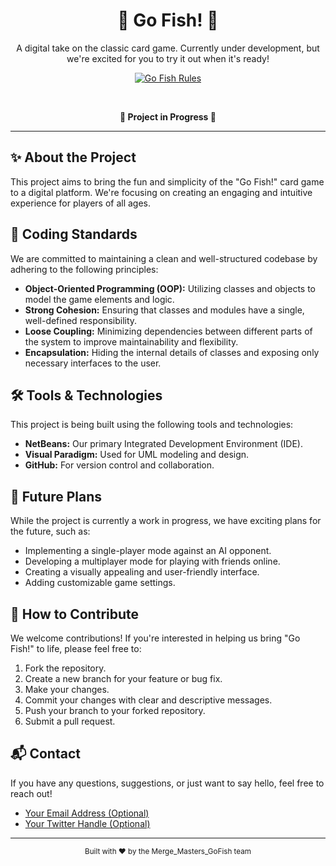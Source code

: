 <div align="center">

  <h1>🎣 Go Fish! 🎣</h1>

  <p>
    A digital take on the classic card game. Currently under development, but we're excited for you to try it out when it's ready!
  </p>

  <p>
    <a href="https://bicyclecards.com/how-to-play/go-fish" target="_blank">
      <img src="https://img.shields.io/badge/Rules-Learn%20How%20to%20Play-blue?style=for-the-badge" alt="Go Fish Rules">
    </a>
  </p>

  <br/>

  <p>
    <strong>🚧 Project in Progress 🚧</strong>
  </p>

</div>

---

## ✨ About the Project

This project aims to bring the fun and simplicity of the "Go Fish!" card game to a digital platform. We're focusing on creating an engaging and intuitive experience for players of all ages.

## 📜 Coding Standards

We are committed to maintaining a clean and well-structured codebase by adhering to the following principles:

* **Object-Oriented Programming (OOP):** Utilizing classes and objects to model the game elements and logic.
* **Strong Cohesion:** Ensuring that classes and modules have a single, well-defined responsibility.
* **Loose Coupling:** Minimizing dependencies between different parts of the system to improve maintainability and flexibility.
* **Encapsulation:** Hiding the internal details of classes and exposing only necessary interfaces to the user.

## 🛠️ Tools & Technologies

This project is being built using the following tools and technologies:

* **NetBeans:** Our primary Integrated Development Environment (IDE).
* **Visual Paradigm:** Used for UML modeling and design.
* **GitHub:** For version control and collaboration.

## 🚀 Future Plans

While the project is currently a work in progress, we have exciting plans for the future, such as:

* Implementing a single-player mode against an AI opponent.
* Developing a multiplayer mode for playing with friends online.
* Creating a visually appealing and user-friendly interface.
* Adding customizable game settings.

## 🤔 How to Contribute

We welcome contributions! If you're interested in helping us bring "Go Fish!" to life, please feel free to:

1.  Fork the repository.
2.  Create a new branch for your feature or bug fix.
3.  Make your changes.
4.  Commit your changes with clear and descriptive messages.
5.  Push your branch to your forked repository.
6.  Submit a pull request.

## 📬 Contact

If you have any questions, suggestions, or just want to say hello, feel free to reach out!

* [Your Email Address (Optional)](mailto:your.email@example.com)
* [Your Twitter Handle (Optional)](https://twitter.com/your_twitter)

---

<div align="center">
  <sub>Built with ❤️ by the Merge_Masters_GoFish team</sub>
</div>

